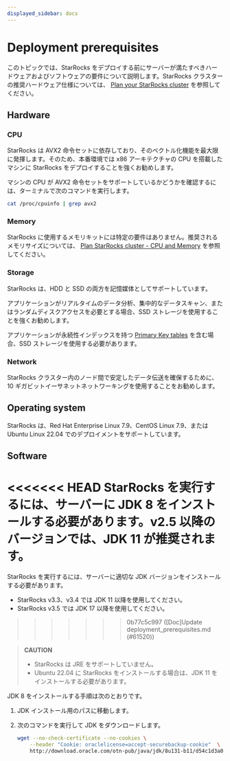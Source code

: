 ```yaml
---
displayed_sidebar: docs
---
```


# Deployment prerequisites

このトピックでは、StarRocks をデプロイする前にサーバーが満たすべきハードウェアおよびソフトウェアの要件について説明します。StarRocks クラスターの推奨ハードウェア仕様については、 [Plan your StarRocks cluster](../deployment/plan_cluster.md) を参照してください。

## Hardware

### CPU

StarRocks は AVX2 命令セットに依存しており、そのベクトル化機能を最大限に発揮します。そのため、本番環境では x86 アーキテクチャの CPU を搭載したマシンに StarRocks をデプロイすることを強くお勧めします。

マシンの CPU が AVX2 命令セットをサポートしているかどうかを確認するには、ターミナルで次のコマンドを実行します。

```Bash
cat /proc/cpuinfo | grep avx2
```

### Memory

StarRocks に使用するメモリキットには特定の要件はありません。推奨されるメモリサイズについては、 [Plan StarRocks cluster - CPU and Memory](../deployment/plan_cluster.md#cpu-and-memory) を参照してください。

### Storage

StarRocks は、HDD と SSD の両方を記憶媒体としてサポートしています。

アプリケーションがリアルタイムのデータ分析、集中的なデータスキャン、またはランダムディスクアクセスを必要とする場合、SSD ストレージを使用することを強くお勧めします。

アプリケーションが永続性インデックスを持つ [Primary Key tables](../table_design/table_types/primary_key_table.md) を含む場合、SSD ストレージを使用する必要があります。

### Network

StarRocks クラスター内のノード間で安定したデータ伝送を確保するために、10 ギガビットイーサネットネットワーキングを使用することをお勧めします。

## Operating system

StarRocks は、Red Hat Enterprise Linux 7.9、CentOS Linux 7.9、または Ubuntu Linux 22.04 でのデプロイメントをサポートしています。

## Software

<<<<<<< HEAD
StarRocks を実行するには、サーバーに JDK 8 をインストールする必要があります。v2.5 以降のバージョンでは、JDK 11 が推奨されます。
=======
StarRocks を実行するには、サーバーに適切な JDK バージョンをインストールする必要があります。

- StarRocks v3.3、v3.4 では JDK 11 以降を使用してください。
- StarRocks v3.5 では JDK 17 以降を使用してください。
>>>>>>> 0b77c5c997 ([Doc]Update deployment_prerequisites.md (#61520))

> **CAUTION**
>
> - StarRocks は JRE をサポートしていません。
> - Ubuntu 22.04 に StarRocks をインストールする場合は、JDK 11 をインストールする必要があります。

JDK 8 をインストールする手順は次のとおりです。

1. JDK インストール用のパスに移動します。
2. 次のコマンドを実行して JDK をダウンロードします。

   ```Bash
   wget --no-check-certificate --no-cookies \
       --header "Cookie: oraclelicense=accept-securebackup-cookie"  \
       http://download.oracle.com/otn-pub/java/jdk/8u131-b11/d54c1d3a095b4ff2b6607d096fa80163/jdk-8u131-linux-x64.tar.gz
   ```